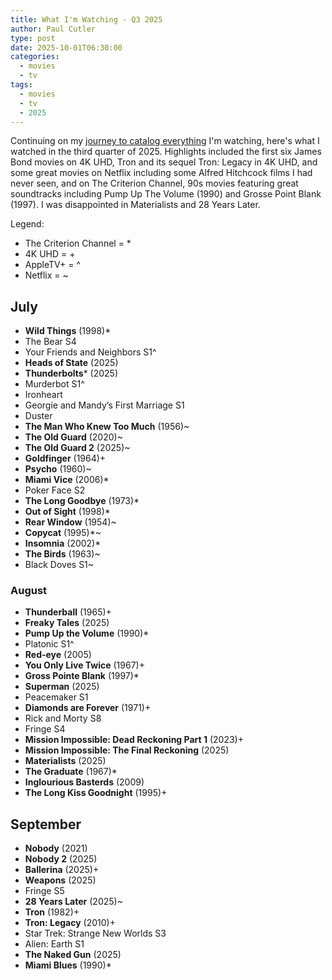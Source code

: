 ```yaml
---
title: What I'm Watching - Q3 2025
author: Paul Cutler
type: post
date: 2025-10-01T06:30:00
categories:
  - movies
  - tv
tags:
  - movies
  - tv
  - 2025
---
```


Continuing on my [journey to catalog everything](https://www.paulcutler.org/posts/2025/04/what-im-watching-q1-2025/) I'm watching, here's what I watched in the third quarter of 2025. Highlights included the first six James Bond movies on 4K UHD, Tron and its sequel Tron: Legacy in 4K UHD, and some great movies on Netflix including some Alfred Hitchcock films I had never seen, and on The Criterion Channel, 90s movies featuring great soundtracks including Pump Up The Volume (1990) and Grosse Point Blank (1997).  I was disappointed in Materialists and 28 Years Later.

Legend:
* The Criterion Channel = *
* 4K UHD = +
* AppleTV+ = ^
* Netflix = ~

## July
* **Wild Things** (1998)*
* The Bear S4
* Your Friends and Neighbors S1^
* **Heads of State** (2025)
* **Thunderbolts*** (2025)
* Murderbot S1^
* Ironheart
* Georgie and Mandy’s First Marriage S1
* Duster
* **The Man Who Knew Too Much** (1956)~
* **The Old Guard** (2020)~
* **The Old Guard  2** (2025)~
* **Goldfinger** (1964)+
* **Psycho** (1960)~
* **Miami Vice** (2006)*
* Poker Face S2
* **The Long Goodbye** (1973)*
* **Out of Sight** (1998)*
* **Rear Window** (1954)~
* **Copycat** (1995)*~
* **Insomnia** (2002)*
* **The Birds** (1963)~
* Black Doves S1~

### August
* **Thunderball** (1965)+
* **Freaky Tales** (2025)
* **Pump Up the Volume** (1990)*
* Platonic S1^
* **Red-eye** (2005)
* **You Only Live Twice** (1967)+
* **Gross Pointe Blank** (1997)*
* **Superman** (2025)
* Peacemaker S1
* **Diamonds are Forever** (1971)+
* Rick and Morty S8
* Fringe S4
* **Mission Impossible: Dead Reckoning Part 1** (2023)+
* **Mission Impossible: The Final Reckoning** (2025)
* **Materialists** (2025)
* **The Graduate** (1967)*
* **Inglourious Basterds** (2009)
* **The Long Kiss Goodnight** (1995)+

## September
* **Nobody** (2021)
* **Nobody 2** (2025)
* **Ballerina** (2025)+
* **Weapons** (2025)
* Fringe S5
* **28 Years Later** (2025)~
* **Tron** (1982)+
* **Tron: Legacy** (2010)+
* Star Trek: Strange New Worlds S3
* Alien: Earth S1
* **The Naked Gun** (2025)
* **Miami Blues** (1990)*
